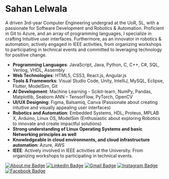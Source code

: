 # Sahan Lelwala

A driven 3rd-year Computer Engineering undergrad at the UoR, SL, with a passionate for Software Development and Robotics & Automation. Proficient in Git to Azure, and an array of programming languages, I specialize in crafting Intuitive user interfaces. Furthermore, as an innovator in robotics & automation, actively engaged in IEEE activities, from organizing workshops to participating in technical events and committed to leveraging technology for positive change.

- **Programming Languages**: JavaScript, Java, Python, C, C++, C#, SQL, Verilog, VHDL, Assembly
- **Web Technologies**: HTML5, CSS3, React.js, Angular.js
- **Tools & Frameworks**: Visual Studio Code, Unity, IntelliJ, MySQL, Eclipse, Flutter, ModelSim, Git
- **AI Development**: Machine Learning - Scikit-learn, NumPy, Pandas, Matplotlib, Seaborn
ANN – TensorFlow, PyTorch, OpenCV
- **UI/UX Designing**: Figma, Balsamiq, Canva (Passionate about creating intuitive and visually appealing user interfaces)
- **Robotics and Automation**: Embedded Systems, HDL, Proteus, MPLAB X, Arduino, Linux OS, ModelSim (Enthusiastic about exploring Robotics to innovate and create impactful solutions)
- **Strong understanding of Linux Operating Systems and basic Networking principles as well**
- **Knowledgeable in cloud environments, and cloud infrastructure automation**: Azure, AWS
- **IEEE**: Actively involved in IEEE activities at the University. From organizing workshops to participating in technical events.

[![About.me Badge](https://img.shields.io/badge/-sahanlelwala.me-B4B4B8?style=flat-square&logo=About.me&logoColor=white&link=https://sahanlelwala.me)](https://sahanlelwala.me)
[![Linkedin Badge](https://img.shields.io/badge/-Sahan_Lelwala-0077B5?style=flat-square&logo=Linkedin&logoColor=white&lik=https://www.linkedin.com/in/sahan-lelwala/)](https://www.linkedin.com/in/sahan-lelwala/)
[![Gmail Badge](https://img.shields.io/badge/-sahanrashmikaslk@gmail.com-c71610?style=flat-square&logo=Gmail&logoColor=white&link=mailto:sahanrashmikaslk@gmail.com)](mailto:sahanrashmiksaslk@gmail.com)
[![Instagram Badge](https://img.shields.io/badge/-_rash_98sl_-FF3B92?style=flat-square&logo=Instagram&logoColor=white&link=https://www.instagram.com/_rash_98sl_/)](https://www.instagram.com/_rash_98sl_/)
[![Facebook Badge](https://img.shields.io/badge/-Sahan_Rashmika-1877F2?style=flat-square&logo=Facebook&logoColor=white&link=https://www.facebook.com/sahan.rashmika.921/)](https://www.facebook.com/sahan.rashmika.921/)


